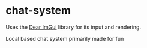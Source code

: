 # chat-system

Uses the [Dear ImGui](https://github.com/ocornut/imgui) library for its input and rendering.

Local based chat system primarily made for fun
